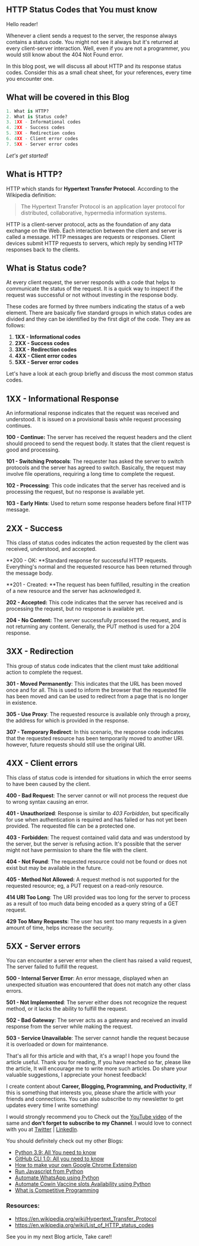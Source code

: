 ## HTTP Status Codes that You must know

Hello reader! 

Whenever a client sends a request to the server, the response always contains a status code. You might not see it always but it's returned at every client-server interaction. Well, even if you are not a programmer, you would still know about the 404 Not Found error.

In this blog post, we will discuss all about HTTP and its response status codes. Consider this as a small cheat sheet, for your references, every time you encounter one.

## What will be covered in this Blog

```python
1. What is HTTP?
2. What is Status code?
3. 1XX - Informational codes
4. 2XX - Success codes
5. 3XX - Redirection codes
6. 4XX - Client error codes 
7. 5XX - Server error codes
```

*Let's get started!*

## What is HTTP?

HTTP which stands for **Hypertext Transfer Protocol**. According to the Wikipedia definition:

> The Hypertext Transfer Protocol is an application layer protocol for distributed, collaborative, hypermedia information systems.

HTTP is a client-server protocol, acts as the foundation of any data exchange on the Web. Each interaction between the client and server is called a message. HTTP messages are requests or responses. Client devices submit HTTP requests to servers, which reply by sending HTTP responses back to the clients.

## What is Status code?

At every client request, the server responds with a code that helps to communicate the status of the request. It is a quick way to inspect if the request was successful or not without investing in the response body. 

These codes are formed by three numbers indicating the status of a web element. There are basically five standard groups in which status codes are divided and they can be identified by the first digit of the code. They are as follows:

1. **1XX - Informational codes** 
2. **2XX - Success codes** 
3. **3XX - Redirection codes** 
4. **4XX - Client error codes** 
5. **5XX - Server error codes**

Let's have a look at each group briefly and discuss the most common status codes.

## 1XX - Informational Response

An informational response indicates that the request was received and understood. It is issued on a provisional basis while request processing continues. 

**100 - Continue:** The server has received the request headers and the client should proceed to send the request body. It states that the client request is good and processing.

**101 - Switching Protocols**: The requester has asked the server to switch protocols and the server has agreed to switch. Basically, the request may involve file operations, requiring a long time to complete the request.

**102 - Processing**: This code indicates that the server has received and is processing the request, but no response is available yet.

**103 - Early Hints**: Used to return some response headers before final HTTP message.

## 2XX - Success

This class of status codes indicates the action requested by the client was received, understood, and accepted.

**200 - OK: **Standard response for successful HTTP requests. Everything's normal and the requested resource has been returned through the message body.

**201 - Created: **The request has been fulfilled, resulting in the creation of a new resource and the server has acknowledged it. 

**202 - Accepted:** This code indicates that the server has received and is processing the request, but no response is available yet.

**204 - No Content:** The server successfully processed the request, and is not returning any content. Generally, the PUT method is used for a 204 response.

## 3XX - Redirection

This group of status code indicates that the client must take additional action to complete the request.

**301 - Moved Permanently**: This indicates that the URL has been moved once and for all. This is used to inform the browser that the requested file has been moved and can be used to redirect from a page that is no longer in existence.

**305 - Use Proxy**: The requested resource is available only through a proxy, the address for which is provided in the response.

**307 - Temporary Redirect**: In this scenario, the response code indicates that the requested resource has been temporarily moved to another URI. however, future requests should still use the original URI.

## 4XX - Client errors

This class of status code is intended for situations in which the error seems to have been caused by the client.

**400 - Bad Request**: The server cannot or will not process the request due to wrong syntax causing an error.

**401 - Unauthorized**: Response is similar to *403 Forbidden*, but specifically for use when authentication is required and has failed or has not yet been provided. The requested file can be a protected one.

**403 - Forbidden**: The request contained valid data and was understood by the server, but the server is refusing action. It's possible that the server might not have permission to share the file with the client.

**404 - Not Found**: The requested resource could not be found or does not exist but may be available in the future.

**405 - Method Not Allowed:** A request method is not supported for the requested resource; eg, a PUT request on a read-only resource.

**414 URI Too Long**: The URI provided was too long for the server to process as a result of too much data being encoded as a query string of a GET request.

**429 Too Many Requests**: The user has sent too many requests in a given amount of time, helps increase the security.

## 5XX - Server errors

You can encounter a server error when the client has raised a valid request, The server failed to fulfill the request.

**500 - Internal Server Error**: An error message, displayed when an unexpected situation was encountered that does not match any other class errors.

**501 - Not Implemented**: The server either does not recognize the request method, or it lacks the ability to fulfill the request.

**502 - Bad Gateway**: The server acts as a gateway and received an invalid response from the server while making the request.

**503 - Service Unavailable**: The server cannot handle the request because it is overloaded or down for maintenance.

That's all for this article and with that, it's a wrap! I hope you found the article useful. Thank you for reading, If you have reached so far, please like the article, It will encourage me to write more such articles. Do share your valuable suggestions, I appreciate your honest feedback!

I create content about **Career, Blogging, Programming, and Productivity**, If this is something that interests you, please share the article with your friends and connections. You can also subscribe to my newsletter to get updates every time I write something!

I would strongly recommend you to Check out the [YouTube video](https://www.youtube.com/watch?v=jAOkWehMF6E) of the same and **don't forget to subscribe to my Channel**. I would love to connect with you at [Twitter](https://twitter.com/ayushi7rawat) | [LinkedIn](https://www.linkedin.com/in/ayushi7rawat/).

You should definitely check out my other Blogs:

- [Python 3.9: All You need to know](https://ayushirawat.com/python-39-all-you-need-to-know)
- [GitHub CLI 1.0: All you need to know](https://ayushirawat.com/github-cli-10-all-you-need-to-know)
- [How to make your own Google Chrome Extension](https://ayushirawat.com/how-to-make-your-own-google-chrome-extension-1)
- [Run Javascript from Python](https://ayushirawat.com/run-javascript-from-python)
- [Automate WhatsApp using Python](https://ayushirawat.com/automate-whatsapp-using-python)
- [Automate Cowin Vaccine slots Availability using Python](https://ayushirawat.com/automate-cowin-vaccine-slots-availablity-using-python)
- [What is Competitive Programming](https://ayushirawat.com/what-is-competitive-programming-or-beginners-guide)

### Resources:

- https://en.wikipedia.org/wiki/Hypertext_Transfer_Protocol
- https://en.wikipedia.org/wiki/List_of_HTTP_status_codes

See you in my next Blog article, Take care!!
